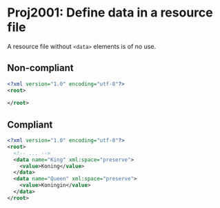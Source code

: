 # Proj2001: Define data in a resource file
A resource file without `<data>` elements is of no use.

## Non-compliant
``` XML
<?xml version="1.0" encoding="utf-8"?>
<root>
 
</root>
```

## Compliant
``` XML
<?xml version="1.0" encoding="utf-8"?>
<root>
  <!-- ... -->
  <data name="King" xml:space="preserve">
    <value>Koning</value>
  </data>
  <data name="Queen" xml:space="preserve">
    <value>Koningin</value>
  </data>
</root>
```


